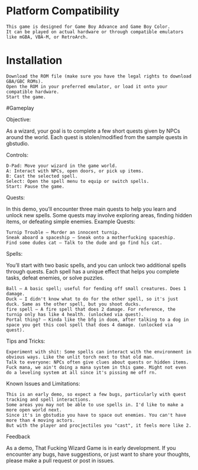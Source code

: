 # Platform Compatibility

    This game is designed for Game Boy Advance and Game Boy Color.
    It can be played on actual hardware or through compatible emulators like mGBA, VBA-M, or RetroArch.

# Installation

    Download the ROM file (make sure you have the legal rights to download GBA/GBC ROMs).
    Open the ROM in your preferred emulator, or load it onto your compatible hardware.
    Start the game.

#Gameplay

Objective:

As a wizard, your goal is to complete a few short quests given by NPCs around the world. Each quest is stolen/modified from the sample quests in gbstudio.

Controls:

    D-Pad: Move your wizard in the game world.
    A: Interact with NPCs, open doors, or pick up items.
    B: Cast the selected spell.
    Select: Open the spell menu to equip or switch spells.
    Start: Pause the game.

Quests:

In this demo, you’ll encounter three main quests to help you learn and unlock new spells. Some quests may involve exploring areas, finding hidden items, or defeating simple enemies.
Example Quests:

    Turnip Trouble – Murder an innocent turnip.
    Sneak aboard a spaceship – Sneak onto a motherfucking spaceship.
    Find some dudes cat – Talk to the dude and go find his cat.

Spells:

You’ll start with two basic spells, and you can unlock two additional spells through quests. Each spell has a unique effect that helps you complete tasks, defeat enemies, or solve puzzles.

    Ball – A basic spell; useful for fending off small creatures. Does 1 damage.
    Duck – I didn't know what to do for the other spell, so it's just duck. Same as the other spell, but you shoot ducks.
    fire spell – A fire spell that does 2 damage. For reference, the turnip only has like 4 health. (unlocked via quest).
    Portal thing? – Kinda like the bfg in doom, after talking to a dog in space you get this cool spell that does 4 damage. (unlocked via quest).

Tips and Tricks:

    Experiment with shit: Some spells can interact with the environment in obvious ways. Like the unlit torch next to that old man.
    Talk to everyone: NPCs often give clues about quests or hidden items.
    Fuck mana, we ain't doing a mana system in this game. Might not even do a leveling system at all since it's pissing me off rn.

Known Issues and Limitations:

    This is an early demo, so expect a few bugs, particularly with quest tracking and spell interactions.
    Some areas you may not be able to use spells in. I'd like to make a more open world next.
    Since it's in gbstudio you have to space out enemies. You can't have more than 4 moving actors.
    But with the player and procjectiles you "cast", it feels more like 2.

Feedback

As a demo, That Fucking Wizard Game is in early development. If you encounter any bugs, have suggestions, or just want to share your thoughts, please make a pull request or post in issues.
